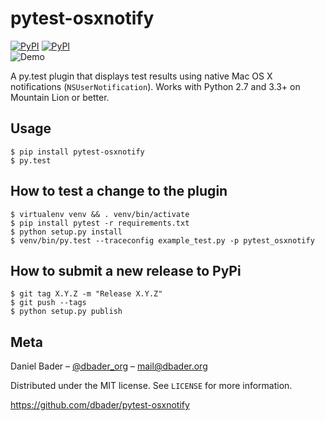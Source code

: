 pytest-osxnotify
================

[![PyPI](https://pypip.in/v/pytest-osxnotify/badge.png)](https://pypi.python.org/pypi/pytest-osxnotify)
[![PyPI](https://pypip.in/d/pytest-osxnotify/badge.png)](https://pypi.python.org/pypi/pytest-osxnotify)<br>
![Demo](https://raw.github.com/dbader/pytest-osxnotify/master/demo.gif)

A py.test plugin that displays test results using native Mac OS X
notifications (`NSUserNotification`). Works with Python 2.7 and 3.3+ on
Mountain Lion or better.


Usage
-----

```shell
$ pip install pytest-osxnotify
$ py.test
```

How to test a change to the plugin
----------------------------------

```shell
$ virtualenv venv && . venv/bin/activate
$ pip install pytest -r requirements.txt
$ python setup.py install
$ venv/bin/py.test --traceconfig example_test.py -p pytest_osxnotify
```

How to submit a new release to PyPi
-----------------------------------

```shell
$ git tag X.Y.Z -m "Release X.Y.Z"
$ git push --tags
$ python setup.py publish
```

Meta
----

Daniel Bader – [@dbader_org](https://twitter.com/dbader_org>) – mail@dbader.org

Distributed under the MIT license. See ``LICENSE`` for more information.

https://github.com/dbader/pytest-osxnotify
